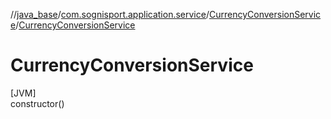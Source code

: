//[java_base](../../../index.md)/[com.sognisport.application.service](../index.md)/[CurrencyConversionService](index.md)/[CurrencyConversionService](-currency-conversion-service.md)

# CurrencyConversionService

[JVM]\
constructor()
